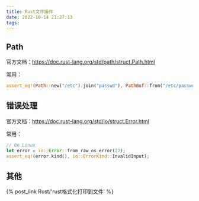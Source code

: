 ```yaml
---
title: Rust文件操作
date: 2022-10-14 21:27:13
tags:
---
```


## Path

官方文档：<https://doc.rust-lang.org/std/path/struct.Path.html>

常用：

```rs
assert_eq!(Path::new("/etc").join("passwd"), PathBuf::from("/etc/passwd"));
```

## 错误处理

官方文档：<https://doc.rust-lang.org/std/io/struct.Error.html>

常用：

```rs
// On Linux
let error = io::Error::from_raw_os_error(22);
assert_eq!(error.kind(), io::ErrorKind::InvalidInput);
```

## 其他

{% post_link Rust/'rust格式化打印到文件' %}
